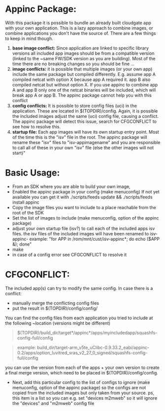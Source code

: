 # Appinc Package:

With this package it is possible to bundle an already built cloudgate app with your own application.
This is a lazy approach to combine images, or combine applications you don't have the source of.
There are a few things to keep in mind though.

1) **base image conflict:**
   Since application are linked to specific library versions all included app images
   should be from a compatible version (linked to the ~same FW/SDK version as you are building).
   Most of the time there are no breaking changes so you should be fine ...
2) **image conflicts:**
   it is possible that multiple images (or your own app) include the same package but compiled
   differently. E.g. assume app A compiled netcat with option X because app A required it. app B also
   compiled netcat but without option X. If you use appinc to combine app A and app B only one of the netcat
   binaries will be included, which will break app A or app B. The appinc package cannot help you with this conflict
3) **config conflicts:**
   It is possible to store config files (uci) in the application. These are located in 
   $(TOPDIR)/config. Again, it is possible the included images adjust the same (uci) config file, causing
   a conflict. The appinc package will detect this issue, search for CFGCONFLICT to see how to resolve this.
4) **startup file:**
   Each app images will have its own startup entry point. Most of the time this is the "isv" file in the root.
   The appinc package will rename these "isv" files to "isv-appimagename" and you are responsible to call all
   of these in your own "isv" file (else the other images will not start)"


# Basic Usage:

- From an SDK where you are able to build your own image,
- Enabled the appinc package in your config (make menuconfig)
  If not yet available you can get it with ./scripts/feeds update && ./scripts/feeds install appinc
- Copy the image files you want to include to a place reachable from the root of the SDK
- Set the list of images to include (make menuconfig, option of the appinc package)
- adjust your own startup file (isv?) to call each of the included apps isv files.
  the isv files of the included images will have been renamed to isv-appinc-<imagename>
  example: "for APP in /rom/mnt/cust/isv-appinc*; do echo ($APP &); done"
- make
- in case of a config error see CFGCONFLICT to resolve it


# CFGCONFLICT:

The included app(s) can try to modify the same config.
In case there is a conflict:
- manually merge the conflicting config files
- put the result in $(TOPDIR)/config/config/<theconfigfile>

You can find the config files from each application you tried to include at the following ~location (versions might be different)

> $(TOPDIR)/build_dir/target*/appinc*/apps/myincludedapp/squashfs-config-full/config

> example: build_dir/target-arm_v5te_uClibc-0.9.33.2_eabi/appinc-0.2/apps/option_luvitred_sras_v2_27_0_signed/squashfs-config-full/config

you can use the version from each of the apps + your own version to create a final merge version,
which need to be placed in $(TOPDIR)/config/config.
- Next, add this particular config to the list of configs to ignore (make menuconfig, option of the appinc package)
  so the configs are not copied from the included images but only taken from your source.
  ps, this item is a list so you can e.g. set "devices m2mweb" so it will ignore the "devices" and "m2mweb" config file


